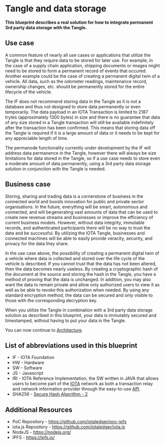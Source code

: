 # Tangle and data storage

**This blueprint describes a real solution for how to integrate permanent 3rd party data storage with the Tangle.**

## Use case

A common feature of nearly all use cases or applications that utilize the Tangle is that they require data to be stored for later use. For example, in the case of a supply chain application, shipping documents or images might need to be stored to form a permanent record of events that occured. Another example could be the case of creating a permanent digital twin of a vehicle. All data, such as the odometer readings, maintenance record, ownership changes, etc. should be permanently stored for the entire lifecycle of the vehicle.

The IF does not recommend storing data in the Tangle as it is not a database and thus not designed to store data permanently or even temporarily. The data payload in an IOTA Transaction is limited to 2187 trytes (approximately 1300 bytes) in size and there is no guarantee that data of any size stored in a Tangle transaction will still be available indefinitely after the transaction has been confirmed. This means that storing data off the Tangle is required if it is a large amount of data or it needs to be kept for any appreciable length of time.

The permanode functionality currently under development by the IF will address data permanence in the Tangle, however there will always be size limitations for data stored in the Tangle, so if a use case needs to store even a moderate amount of data permanently, using a 3rd party data storage solution in conjunction with the Tangle is needed.

## Business case

Storing, sharing and trading data is a cornerstone of business in the connected world and boosts innovation for public and private sector organisations. In the future, everything will be smart, autonomous and connected, and will be generating vast amounts of data that can be used to create new revenue streams and businesses or improve the efficiency of current business models. However, without data integrity, immutable records, and authenticated participants there will be no way to trust the data and be successful. By utilizing the IOTA Tangle, businesses and connected machines will be able to easily provide veracity, security, and privacy for the data they share.

In the use case above, the possibility of creating a permanent digital twin of a vehicle where data is collected and stored over the life cycle of the vehicle is described. If you cannot trust that the data has not been altered, then the data becomes nearly useless. By creating a cryptographic hash of the document at the source and storing the hash in the Tangle, you have a method of proving that the data is unchanged. In addition, you may also want the data to remain private and allow only authorized users to view it as well as be able to revoke this authorization when needed. By using any standard encryption method, the data can be secured and only visible to those with the corresponding decryption key.

When you utilize the Tangle in combination with a 3rd party data storage solution as described in this blueprint, your data is immutably secured and timestamped, without having to put your data in the Tangle.

You can now continue to [Architecture](architecture.md).

## List of abbreviations used in this blueprint

- IF - IOTA Foundation
- HW - Hardware
- SW - Software
- JS - Javascript
- IRI - IOTA Reference Implementation, the SW written in JAVA that allows users to become part of the [IOTA](root://iri/0.1/introduction/overview.md) network as both a transaction relay and network information provider through the easy-to-use [API](root://iri/0.1/references/api-reference.md).
- SHA256 - [Secure Hash Algorithm - 2](https://en.wikipedia.org/wiki/SHA-2)

## Additional Resources

- PoC Repository - https://github.com/iotaledger/poc-ipfs
- iota.js Repository - https://github.com/iotaledger/iota.js 
- NodeJS - https://nodejs.org/
- IPFS - https://ipfs.io/
